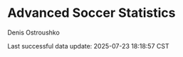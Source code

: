 # Advanced Soccer Statistics
Denis Ostroushko

<!-- gfm -->

Last successful data update: 2025-07-23 18:18:57 CST
